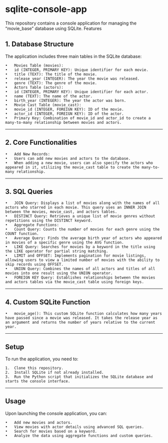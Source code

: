 # sqlite-console-app
This repository contains a console application for managing the “movie_base” database using SQLite. 
Features

## 1. Database Structure

The application includes three main tables in the SQLite database:

	•	Movies Table (movies):
	•	id (INTEGER, PRIMARY KEY): Unique identifier for each movie.
	•	title (TEXT): The title of the movie.
	•	release_year (INTEGER): The year the movie was released.
	•	genre (TEXT): The genre of the movie.
	•	Actors Table (actors):
	•	id (INTEGER, PRIMARY KEY): Unique identifier for each actor.
	•	name (TEXT): The name of the actor.
	•	birth_year (INTEGER): The year the actor was born.
	•	Movie Cast Table (movie_cast):
	•	movie_id (INTEGER, FOREIGN KEY): ID of the movie.
	•	actor_id (INTEGER, FOREIGN KEY): ID of the actor.
	•	Primary Key: Combination of movie_id and actor_id to create a many-to-many relationship between movies and actors.
---
## 2. Core Functionalities

	•	Add New Records:
	•	Users can add new movies and actors to the database.
	•	When adding a new movie, users can also specify the actors who appeared in it, utilizing the movie_cast table to create the many-to-many relationship.
---
## 3. SQL Queries

	•	JOIN Query: Displays a list of movies along with the names of all actors who starred in each movie. This query uses an INNER JOIN between the movies, movie_cast, and actors tables.
	•	DISTINCT Query: Retrieves a unique list of movie genres without repetitions using the DISTINCT keyword.
	•	Aggregate Functions:
	•	Count Query: Counts the number of movies for each genre using the COUNT function.
	•	Average Query: Finds the average birth year of actors who appeared in movies of a specific genre using the AVG function.
	•	LIKE Query: Searches for movies by a keyword in the title using the LIKE operator for partial string matching.
	•	LIMIT and OFFSET: Implements pagination for movie listings, allowing users to view a limited number of movies with the ability to skip records using OFFSET.
	•	UNION Query: Combines the names of all actors and titles of all movies into one result using the UNION operator.
	•	FOREIGN KEY Query: Establishes relationships between the movies and actors tables via the movie_cast table using foreign keys.
---
## 4. Custom SQLite Function

	•	movie_age(): This custom SQLite function calculates how many years have passed since a movie was released. It takes the release year as an argument and returns the number of years relative to the current year.
---
## Setup

To run the application, you need to:

	1.	Clone this repository.
	2.	Install SQLite if not already installed.
	3.	Run the Python script that initializes the SQLite database and starts the console interface.
---
## Usage

Upon launching the console application, you can:

	•	Add new movies and actors.
	•	View movies with actor details using advanced SQL queries.
	•	Search for movies based on a keyword.
	•	Analyze the data using aggregate functions and custom queries.
